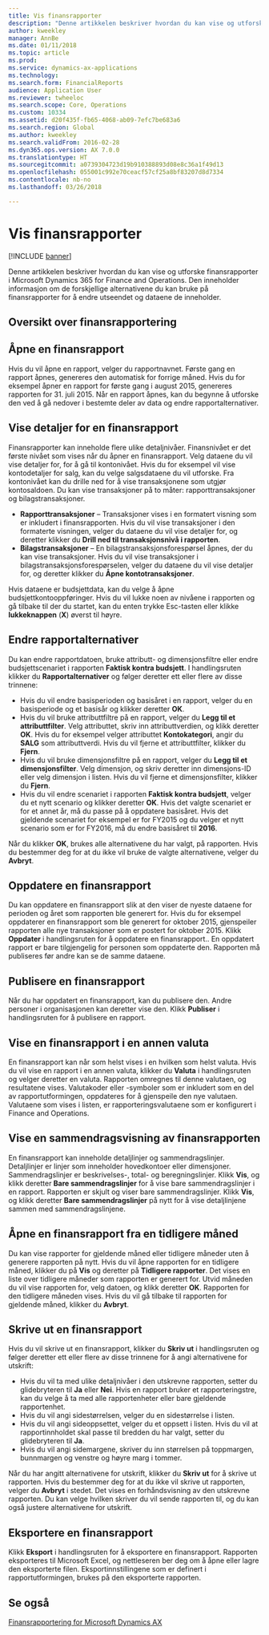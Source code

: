 ```yaml
---
title: Vis finansrapporter
description: "Denne artikkelen beskriver hvordan du kan vise og utforske finansrapporter i Microsoft Dynamics 365 for Finance and Operations. Den inneholder informasjon om de forskjellige alternativene du kan bruke på finansrapporter for å endre utseendet og dataene de inneholder."
author: kweekley
manager: AnnBe
ms.date: 01/11/2018
ms.topic: article
ms.prod: 
ms.service: dynamics-ax-applications
ms.technology: 
ms.search.form: FinancialReports
audience: Application User
ms.reviewer: twheeloc
ms.search.scope: Core, Operations
ms.custom: 10334
ms.assetid: d20f435f-fb65-4068-ab09-7efc7be683a6
ms.search.region: Global
ms.author: kweekley
ms.search.validFrom: 2016-02-28
ms.dyn365.ops.version: AX 7.0.0
ms.translationtype: HT
ms.sourcegitcommit: a0739304723d19b910388893d08e8c36a1f49d13
ms.openlocfilehash: 055001c992e70ceacf57cf25a8bf83207d8d7334
ms.contentlocale: nb-no
ms.lasthandoff: 03/26/2018

---
```


# <a name="view-financial-reports"></a>Vis finansrapporter

[!INCLUDE [banner](../includes/banner.md)]

Denne artikkelen beskriver hvordan du kan vise og utforske finansrapporter i Microsoft Dynamics 365 for Finance and Operations. Den inneholder informasjon om de forskjellige alternativene du kan bruke på finansrapporter for å endre utseendet og dataene de inneholder.

<a name="financial-reporting-overview"></a>Oversikt over finansrapportering
----------------------------

## <a name="open-a-financial-report"></a>Åpne en finansrapport
Hvis du vil åpne en rapport, velger du rapportnavnet. Første gang en rapport åpnes, genereres den automatisk for forrige måned. Hvis du for eksempel åpner en rapport for første gang i august 2015, genereres rapporten for 31. juli 2015. Når en rapport åpnes, kan du begynne å utforske den ved å gå nedover i bestemte deler av data og endre rapportalternativer.

## <a name="drill-down-on-a-financial-report"></a>Vise detaljer for en finansrapport
Finansrapporter kan inneholde flere ulike detaljnivåer. Finansnivået er det første nivået som vises når du åpner en finansrapport. Velg dataene du vil vise detaljer for, for å gå til kontonivået. Hvis du for eksempel vil vise kontodetaljer for salg, kan du velge salgsdataene du vil utforske. Fra kontonivået kan du drille ned for å vise transaksjonene som utgjør kontosaldoen. Du kan vise transaksjoner på to måter: rapporttransaksjoner og bilagstransaksjoner.

-   **Rapporttransaksjoner** – Transaksjoner vises i en formatert visning som er inkludert i finansrapporten. Hvis du vil vise transaksjoner i den formaterte visningen, velger du dataene du vil vise detaljer for, og deretter klikker du **Drill ned til transaksjonsnivå i rapporten**.
-   **Bilagstransaksjoner** – En bilagstransaksjonsforespørsel åpnes, der du kan vise transaksjoner. Hvis du vil vise transaksjoner i bilagstransaksjonsforespørselen, velger du dataene du vil vise detaljer for, og deretter klikker du **Åpne kontotransaksjoner**.

Hvis dataene er budsjettdata, kan du velge å åpne budsjettkontooppføringer. Hvis du vil lukke noen av nivåene i rapporten og gå tilbake til der du startet, kan du enten trykke Esc-tasten eller klikke **lukkeknappen** (**X**) øverst til høyre.

## <a name="change-report-options"></a>Endre rapportalternativer
Du kan endre rapportdatoen, bruke attributt- og dimensjonsfiltre eller endre budsjettscenariet i rapporten **Faktisk kontra budsjett**. I handlingsruten klikker du **Rapportalternativer** og følger deretter ett eller flere av disse trinnene:

-   Hvis du vil endre basisperioden og basisåret i en rapport, velger du en basisperiode og et basisår og klikker deretter **OK**.
-   Hvis du vil bruke attributtfiltre på en rapport, velger du **Legg til et attributtfilter**. Velg attributtet, skriv inn attributtverdien, og klikk deretter **OK**. Hvis du for eksempel velger attributtet **Kontokategori**, angir du **SALG** som attributtverdi. Hvis du vil fjerne et attributtfilter, klikker du **Fjern**.
-   Hvis du vil bruke dimensjonsfiltre på en rapport, velger du **Legg til et dimensjonsfilter**. Velg dimensjon, og skriv deretter inn dimensjons-ID eller velg dimensjon i listen. Hvis du vil fjerne et dimensjonsfilter, klikker du **Fjern**.
-   Hvis du vil endre scenariet i rapporten **Faktisk kontra budsjett**, velger du et nytt scenario og klikker deretter **OK**. Hvis det valgte scenariet er for et annet år, må du passe på å oppdatere basisåret. Hvis det gjeldende scenariet for eksempel er for FY2015 og du velger et nytt scenario som er for FY2016, må du endre basisåret til **2016**.

Når du klikker **OK**, brukes alle alternativene du har valgt, på rapporten. Hvis du bestemmer deg for at du ikke vil bruke de valgte alternativene, velger du **Avbryt**.

## <a name="update-a-financial-report"></a>Oppdatere en finansrapport
Du kan oppdatere en finansrapport slik at den viser de nyeste dataene for perioden og året som rapporten ble generert for. Hvis du for eksempel oppdaterer en finansrapport som ble generert for oktober 2015, gjenspeiler rapporten alle nye transaksjoner som er postert for oktober 2015. Klikk **Oppdater** i handlingsruten for å oppdatere en finansrapport.. En oppdatert rapport er bare tilgjengelig for personen som oppdaterte den. Rapporten må publiseres før andre kan se de samme dataene.

## <a name="publish-a-financial-report"></a>Publisere en finansrapport
Når du har oppdatert en finansrapport, kan du publisere den. Andre personer i organisasjonen kan deretter vise den. Klikk **Publiser** i handlingsruten for å publisere en rapport.

## <a name="display-a-financial-report-in-a-different-currency"></a>Vise en finansrapport i en annen valuta
En finansrapport kan når som helst vises i en hvilken som helst valuta. Hvis du vil vise en rapport i en annen valuta, klikker du **Valuta** i handlingsruten og velger deretter en valuta. Rapporten omregnes til denne valutaen, og resultatene vises. Valutakoder eller -symboler som er inkludert som en del av rapportutformingen, oppdateres for å gjenspeile den nye valutaen. Valutaene som vises i listen, er rapporteringsvalutaene som er konfigurert i Finance and Operations.

## <a name="display-a-summarized-view-of-the-financial-report"></a>Vise en sammendragsvisning av finansrapporten
En finansrapport kan inneholde detaljlinjer og sammendragslinjer. Detaljlinjer er linjer som inneholder hovedkontoer eller dimensjoner. Sammendragslinjer er beskrivelses-, total- og beregningslinjer. Klikk **Vis**, og klikk deretter **Bare sammendragslinjer** for å vise bare sammendragslinjer i en rapport. Rapporten er skjult og viser bare sammendragslinjer. Klikk **Vis**, og klikk deretter **Bare sammendragslinjer** på nytt for å vise detaljlinjene sammen med sammendragslinjene.

## <a name="open-a-financial-report-from-a-previous-month"></a>Åpne en finansrapport fra en tidligere måned
Du kan vise rapporter for gjeldende måned eller tidligere måneder uten å generere rapporten på nytt. Hvis du vil åpne rapporten for en tidligere måned, klikker du på **Vis** og deretter på **Tidligere rapporter**. Det vises en liste over tidligere måneder som rapporten er generert for. Utvid måneden du vil vise rapporten for, velg datoen, og klikk deretter **OK**. Rapporten for den tidligere måneden vises. Hvis du vil gå tilbake til rapporten for gjeldende måned, klikker du **Avbryt**.

## <a name="print-a-financial-report"></a>Skrive ut en finansrapport
Hvis du vil skrive ut en finansrapport, klikker du **Skriv ut** i handlingsruten og følger deretter ett eller flere av disse trinnene for å angi alternativene for utskrift:

-   Hvis du vil ta med ulike detaljnivåer i den utskrevne rapporten, setter du glidebryteren til **Ja** eller **Nei**. Hvis en rapport bruker et rapporteringstre, kan du velge å ta med alle rapportenheter eller bare gjeldende rapportenhet.
-   Hvis du vil angi sidestørrelsen, velger du en sidestørrelse i listen.
-   Hvis du vil angi sideoppsettet, velger du et oppsett i listen. Hvis du vil at rapportinnholdet skal passe til bredden du har valgt, setter du glidebryteren til **Ja**.
-   Hvis du vil angi sidemargene, skriver du inn størrelsen på toppmargen, bunnmargen og venstre og høyre marg i tommer.

Når du har angitt alternativene for utskrift, klikker du **Skriv ut** for å skrive ut rapporten. Hvis du bestemmer deg for at du ikke vil skrive ut rapporten, velger du **Avbryt** i stedet. Det vises en forhåndsvisning av den utskrevne rapporten. Du kan velge hvilken skriver du vil sende rapporten til, og du kan også justere alternativene for utskrift.

## <a name="export-a-financial-report"></a>Eksportere en finansrapport
Klikk **Eksport** i handlingsruten for å eksportere en finansrapport. Rapporten eksporteres til Microsoft Excel, og nettleseren ber deg om å åpne eller lagre den eksporterte filen. Eksportinnstillingene som er definert i rapportutformingen, brukes på den eksporterte rapporten.    

<a name="see-also"></a>Se også
--------

[Finansrapportering for Microsoft Dynamics AX](../../dev-itpro/analytics/financial-reporting-intro.md)





